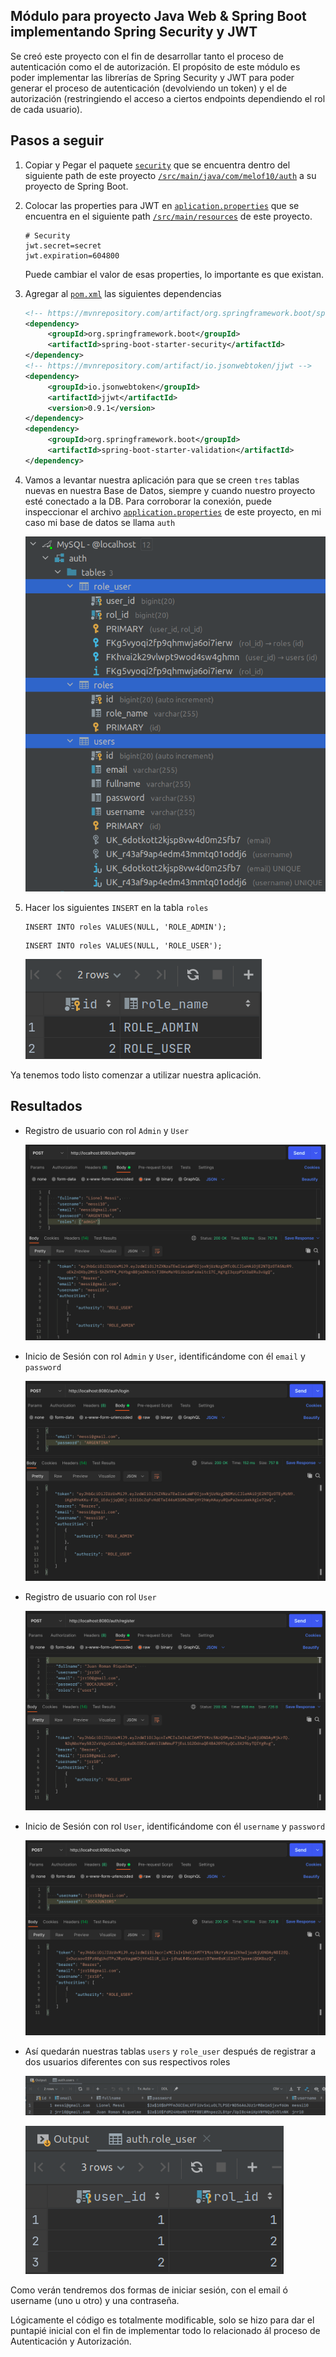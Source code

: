 ## Módulo para proyecto Java Web & Spring Boot implementando Spring Security y JWT

Se creó este proyecto con el fin de desarrollar tanto el proceso de autenticación como el de autorización.
El propósito de este módulo es poder implementar las librerías de Spring Security y JWT para poder generar el proceso de
autenticación (devolviendo un token) y el de autorización (restringiendo el acceso a ciertos endpoints dependiendo el rol de cada usuario).

## Pasos a seguir

1) Copiar y Pegar el paquete [`security`](https://github.com/Melof10/springboot-security-jwt/tree/main/src/main/java/com/melof10/auth/security) 
   que se encuentra dentro del siguiente path de este proyecto [`/src/main/java/com/melof10/auth`](https://github.com/Melof10/springboot-security-jwt/tree/main/src/main/java/com/melof10/auth) 
   a su proyecto de Spring Boot.
   
   
2) Colocar las properties para JWT en [`aplication.properties`](https://github.com/Melof10/springboot-security-jwt/blob/main/src/main/resources/application.properties) 
   que se encuentra en el siguiente path [`/src/main/resources`](https://github.com/Melof10/springboot-security-jwt/tree/main/src/main/resources) 
   de este proyecto.
   
   ``` properties
   # Security
   jwt.secret=secret
   jwt.expiration=604800
   ```
   
   Puede cambiar el valor de esas properties, lo importante es que existan.


3) Agregar al [`pom.xml`](https://github.com/Melof10/springboot-security-jwt/blob/main/pom.xml) las siguientes dependencias
   
   ``` xml
   <!-- https://mvnrepository.com/artifact/org.springframework.boot/spring-boot-starter-security -->
   <dependency>
        <groupId>org.springframework.boot</groupId>
        <artifactId>spring-boot-starter-security</artifactId>
   </dependency>
   <!-- https://mvnrepository.com/artifact/io.jsonwebtoken/jjwt -->
   <dependency>
        <groupId>io.jsonwebtoken</groupId>
        <artifactId>jjwt</artifactId>
        <version>0.9.1</version>
   </dependency>
   <dependency>
        <groupId>org.springframework.boot</groupId>
        <artifactId>spring-boot-starter-validation</artifactId>
   </dependency>
   ```

   
4) Vamos a levantar nuestra aplicación para que se creen `tres` tablas nuevas en nuestra Base de Datos, siempre y cuando nuestro proyecto esté conectado a la DB. 
   Para corroborar la conexión, puede inspeccionar el archivo [`application.properties`](https://github.com/Melof10/springboot-security-jwt/blob/main/src/main/resources/application.properties) 
   de este proyecto, en mi caso mi base de datos se llama `auth`

    ![Image text](https://github.com/Melof10/springboot-security-jwt/blob/main/docs/database.png)


5) Hacer los siguientes `INSERT` en la tabla `roles`

    ``` mysql
    INSERT INTO roles VALUES(NULL, 'ROLE_ADMIN');    
    ```
    ``` mysql    
    INSERT INTO roles VALUES(NULL, 'ROLE_USER');
    ```
   
    ![Image text](https://github.com/Melof10/springboot-security-jwt/blob/main/docs/roles.png)


Ya tenemos todo listo comenzar a utilizar nuestra aplicación.


## Resultados

* Registro de usuario con rol `Admin` y `User`
  
    ![Image Text](https://github.com/Melof10/springboot-security-jwt/blob/main/docs/res-register-admin.png)
  

* Inicio de Sesión con rol `Admin` y `User`, identificándome con él `email` y `password`
  
    ![Image Text](https://github.com/Melof10/springboot-security-jwt/blob/main/docs/res-login-admin.png)
  

* Registro de usuario con rol `User`

    ![Image Text](https://github.com/Melof10/springboot-security-jwt/blob/main/docs/res-register-user.png)


* Inicio de Sesión con rol `User`, identificándome con él `username` y `password`

    ![Image Text](https://github.com/Melof10/springboot-security-jwt/blob/main/docs/res-login-user.png)
   

* Así quedarán nuestras tablas `users` y `role_user` después de registrar a dos usuarios diferentes con sus respectivos roles

    ![Image Text](https://github.com/Melof10/springboot-security-jwt/blob/main/docs/table-users.png)
  
    ![Image Text](https://github.com/Melof10/springboot-security-jwt/blob/main/docs/table-role_user.png)


Como verán tendremos dos formas de iniciar sesión, con el email ó username (uno u otro) y una contraseña.

Lógicamente el código es totalmente modificable, solo se hizo para dar el puntapié inicial con el fin de implementar todo lo relacionado
ál proceso de Autenticación y Autorización.
